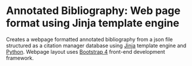 # Annotated Bibliography: Web page format using Jinja template engine

Creates a webpage formatted annotated bibliography from a json file structured as a citation manager database using [Jinja](http://jinja.pocoo.org/) template engine and [Python](https://www.python.org/). Webpage layout uses [Bootstrap 4](https://getbootstrap.com/) front-end development framework.